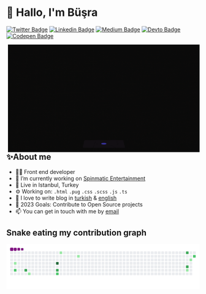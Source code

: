 # 👋 Hallo, I'm Büşra

[![Twitter Badge](https://img.shields.io/badge/Twitter-1DA1F2?style=for-the-badge&logo=twitter&logoColor=white)](https://twitter.com/_busramemis)
[![Linkedin Badge](https://img.shields.io/badge/LinkedIn-0077B5?style=for-the-badge&logo=linkedin&logoColor=white)](https://linkedin.com/in/busramemis)
[![Medium Badge](https://img.shields.io/badge/Medium-12100E?style=for-the-badge&logo=medium&logoColor=white)](https://medium.com/@busramemis)
[![Devto Badge](https://img.shields.io/badge/dev.to-0A0A0A?style=for-the-badge&logo=dev.to&logoColor=white)](https://dev.to/busramemis)
[![Codepen Badge](https://img.shields.io/badge/Codepen-0A0A0A?style=for-the-badge&logo=Codepen&logoColor=white)](https://codepen.io/busramemis)

<img align="right" alt="GIF" src="https://github.com/busramemis/busramemis/blob/main/dev.gif?raw=true" width="500"/>

## **✨About me**

- 👩‍💻 Front end developer
- 🏡 I’m currently working on [Spinmatic Entertainment](https://spinmatic.com/)
- 📌 Live in Istanbul, Turkey
- ⚙️ Working on: `.html` `.pug` `.css` `.scss` `.js` `.ts`  
- 💬 I love to write blog in [turkish](https://medium.com/@busramemis) & [english](https://dev.to/busramemis)
- 🥅 2023 Goals: Contribute to Open Source projects
- 📫 You can get in touch with me by [email](mailto:busramemis.10@gmail.com)

## Snake eating my contribution graph
![snake gif](https://github.com/busramemis/busramemis/blob/output/github-contribution-grid-snake.gif)
